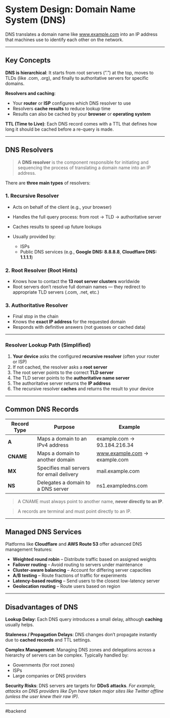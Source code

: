 # System Design: Domain Name System (DNS)

DNS translates a domain name like www.example.com into an IP address that machines use to identify each other on the network.

---
## **Key Concepts**

**DNS is hierarchical**:
It starts from root servers (”.”) at the top, moves to TLDs (like .com, .org), and finally to authoritative servers for specific domains.

**Resolvers and caching**:

* Your **router** or **ISP** configures which DNS resolver to use
* Resolvers **cache results** to reduce lookup time
* Results can also be cached by your **browser** or **operating system**

**TTL (Time to Live)**:
Each DNS record comes with a TTL that defines how long it should be cached before a re-query is made.

---
## DNS Resolvers

> A **DNS resolver** is the component responsible for initiating and sequencing the process of translating a domain name into an IP address.

There are **three main types** of resolvers:

### 1. Recursive Resolver

* Acts on behalf of the client (e.g., your browser)
* Handles the full query process: from root → TLD → authoritative server
* Caches results to speed up future lookups

* Usually provided by:

  * ISPs
  * Public DNS services (e.g., **Google DNS: 8.8.8.8**, **Cloudflare DNS: 1.1.1.1**)

### 2. Root Resolver (Root Hints)

* Knows how to contact the **13 root server clusters** worldwide
* Root servers don’t resolve full domain names — they redirect to appropriate TLD servers (.com, .net, etc.)

### 3. Authoritative Resolver

* Final stop in the chain
* Knows the **exact IP address** for the requested domain
* Responds with definitive answers (not guesses or cached data)

---
### **Resolver Lookup Path (Simplified)**

1. **Your device** asks the configured **recursive resolver** (often your router or ISP)
2. If not cached, the resolver asks a **root server**
3. The root server points to the correct **TLD server**
4. The TLD server points to the **authoritative name server**
5. The authoritative server returns the **IP address**
6. The recursive resolver **caches** and returns the result to your device

---
## **Common DNS Records**

|  **Record Type**  |  **Purpose**  |  **Example**  | 
|---|---|---|
|  **A**  |  Maps a domain to an IPv4 address  |  example.com → 93.184.216.34  | 
|  **CNAME**  |  Maps a domain to another domain  |  www.example.com → example.com  | 
|  **MX**  |  Specifies mail servers for email delivery  |  mail.example.com  | 
|  **NS**  |  Delegates a domain to a DNS server  |  ns1.exampledns.com  | 

> A CNAME must always point to another name, **never directly to an IP**.

> A records are terminal and must point directly to an IP.

---
## **Managed DNS Services**

Platforms like **Cloudflare** and **AWS Route 53** offer advanced DNS management features:

* **Weighted round robin** – Distribute traffic based on assigned weights
* **Failover routing** – Avoid routing to servers under maintenance
* **Cluster-aware balancing** – Account for differing server capacities
* **A/B testing** – Route fractions of traffic for experiments
* **Latency-based routing** – Send users to the closest low-latency server
* **Geolocation routing** – Route users based on region

---

## **Disadvantages of DNS**

**Lookup Delay**:
Each DNS query introduces a small delay, although **caching** usually helps.

**Staleness / Propagation Delays**:
DNS changes don’t propagate instantly due to **cached records** and TTL settings.

**Complex Management**:
Managing DNS zones and delegations across a hierarchy of servers can be complex. Typically handled by:

* Governments (for root zones)
* ISPs
* Large companies or DNS providers

**Security Risks**:
DNS servers are targets for **DDoS attacks**.
*For example, attacks on DNS providers like Dyn have taken major sites like Twitter offline (unless the user knew their raw IP).*

---

#backend